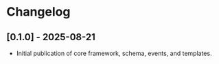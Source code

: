 # Changelog

## [0.1.0] - 2025-08-21
- Initial publication of core framework, schema, events, and templates.
